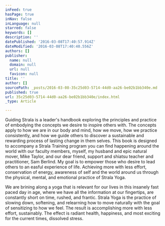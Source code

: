 ```yaml
---
inFeed: true
hasPage: true
inNav: false
inLanguage: null
starred: false
keywords: []
description: ''
datePublished: '2016-03-08T17:40:57.914Z'
dateModified: '2016-03-08T17:40:40.556Z'
authors: []
publisher:
  name: null
  domain: null
  url: null
  favicon: null
title: ''
author: []
sourcePath: _posts/2016-03-08-35c25d03-5714-44d0-aa26-be02b1bb340e.md
published: true
url: 35c25d03-5714-44d0-aa26-be02b1bb340e/index.html
_type: Article

---
```

Guiding Strala is a leader's handbook exploring the principles and practice of embodying the concepts we desire to inspire others with. The concepts apply to how we are in our body and mind, how we move, how we practice consistently, and how we guide others to discover a sustainable and rewarding process of lasting change in them selves. This book is designed to accompany a Strala Training program you can find happening around the world with our faculty members, myself, my husband and epic natural mover, Mike Taylor, and our dear friend, support and shiatsu teacher and practitioner, Sam Berlind. My goal is to empower those who desire to lead others to an easful experience of life. Achieving more with less effort, conservation of energy, awareness of self and the world around us through the physical, mental, and emotional practice of Strala Yoga.

We are brining along a yoga that is relevant for our lives in this insanely fast paced day in age, where we have all the information at our fingertips, are constantly short on time, rushed, and frantic. Strala Yoga is the practice of slowing down, softening, and relearning how to move naturally with the goal of sensitizing to how we feel. The result is accomplishing more with less effort, sustainably. The effect is radiant health, happiness, and most exciting for the current times, dissolved stress.